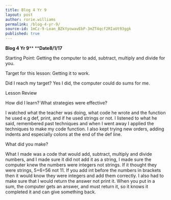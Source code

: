 ```yaml
---
title: Blog 4 Yr 9
layout: post
author: rorie.williams
permalink: /blog-4-yr-9/
source-id: 1mCz-9-Loan_BZkYyowavEbP-3mZT4qcf2RIaUt93ggk
published: true
---
```

**Blog 4 Yr 9****                     ****Date8/1/17**

Starting Point: Getting the computer to add, subtract, multiply and divide for you.

Target for this lesson: Getting it to work.

Did I reach my target? Yes I did, the computer could do sums for me.

Lesson Review

How did I learn? What strategies were effective?  

I watched what the teacher was doing, what code he wrote and the function he used e.g def, print, and if he used strings or not. I listened to what he said, remembered past techniques and when I went away I applied the techniques to make my code function. I also kept trying new orders, adding indents and especially colons at the end of the def line.

What did you make? 

What I made was a code that would add, subtract, multiply and divide numbers, and I made sure it did not add it as a string, I made sure the computer knew the numbers were integers not strings. If it thought they were strings, 5+6=56 not 11. If you add int before the numbers in brackets then it would know they were integers and add them correctly. I also had to make sure that I would return the answer not print it. When you put in a sum, the computer gets an answer, and must return it, so it knows it completed it and can give something back.

